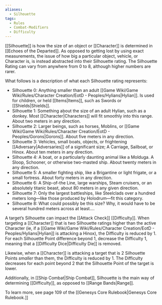```yaml
---
aliases:
  - Silhouette
tags:
  - Rules
  - Combat-Modifiers
  - Difficulty
---
```

[[Silhouette]] is how the size of an object or [[Character]] is determined in [[Echoes of the Departed]]. As opposed to getting lost by using exact measurements, the issue of how big a particular object, vehicle, or Character is, is instead abstracted into their Silhouette rating. The Silhouette Rating can vary from anywhere from 0 to 8, although higher numbers are rarer.

What follows is a description of what each Silhouette rating represents:
- Silhouette 0: Anything smaller than an adult [[Game Wiki/Game Wiki/Rules/Character Creation/EotD - Peoples/Hylians|Hylian]]. Is used for children, or held [[Items|Items]], such as Swords or [[Shields|Shields]].
- Silhouette 1: Something about the size of an adult Hylian, such as a donkey. Most [[Character|Characters]] will fit smoothly into this range. About two meters in any direction.
- Silhouette 2: Larger beings, such as horses, Moblins, or [[Game Wiki/Game Wiki/Rules/Character Creation/EotD - Peoples/Gorons|Gorons]]. About five meters in any direction.
- Silhouette 3: Vehicles, small boats, objects, or frightening [[Adversary|Adversaries]] of a significant size; A Carriage, Sailboat, or Hinox. About ten meters in any direction.
- Silhouette 4: A boat, or a particularly daunting animal like a Molduga. A Sloop, Schooner, or otherwise two-masted ship. About twenty meters in any direction.
- Silhouette 5: A smaller fighting ship, like a Brigantine or light frigate, or a small fortress. About forty meters in any direction.
- Silhouette 6: A Ship-of-the Line, large warships, Steam cruisers, or an absolutely titanic beast, about 80 meters in any given direction.
- Silhouette 7: Only the largest battleships, like Steelclads over a hundred meters long—like those produced by Holodrum—fit this category.
- Silhouette 8: What could possibly be this size? Why, it would have to be several hundred meters across at least….

A target’s Silhouette can impact the [[Attack Check]] [[Difficulty]]. When targeting a [[Character]] that is two Silhouette ratings higher than the active Character (ie, if a [[Game Wiki/Game Wiki/Rules/Character Creation/EotD - Peoples/Hylians|Hylian]] is attacking a Hinox), the Difficulty is reduced by 1. For each Silhouette Point difference beyond 1, decrease the Difficulty 1, meaning that a [[Difficulty Dice|Difficulty Die]] is removed.

Likewise, when a [[Character]] is attacking a target that is 2 Silhouette Points *smaller* than them, the Difficulty is reduced by 1. The Difficulty decreases for each point beyond 2 that the Silhouette Point of the target is lower.

Additionally, in [[Ship Combat|Ship Combat]], Silhouette is the main way of determining [[Difficulty]], as opposed to [[Range Bands|Range]].


To learn more, see page 109 of the [[Genesys Core Rulebook|Genesys Core Rulebook.]]